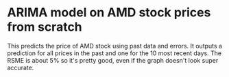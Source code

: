# ARIMA model on AMD stock prices from scratch
This predicts the price of AMD stock using past data and errors. It outputs a prediction for all prices in the past and one for the 10 most recent days. The RSME is about 5% so it's pretty good, even if the graph doesn't look super accurate.
